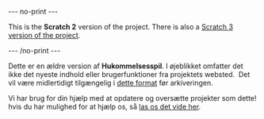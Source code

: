 --- no-print ---

This is the **Scratch 2** version of the project. There is also a [Scratch 3 version of the project](https://projects.raspberrypi.org/da-DK/projects/memory).

--- /no-print ---

Dette er en ældre version af **Hukommelsesspil**. I øjeblikket omfatter det ikke det nyeste indhold eller brugerfunktioner fra projektets websted.  Det vil være midlertidigt tilgængelig i [dette format](images/Memory.pdf) før arkiveringen. 

Vi har brug for din hjælp med at opdatere og oversætte projekter som dette! hvis du har mulighed for at hjælp os, så [las os det vide her](https://rpf.io/translators).